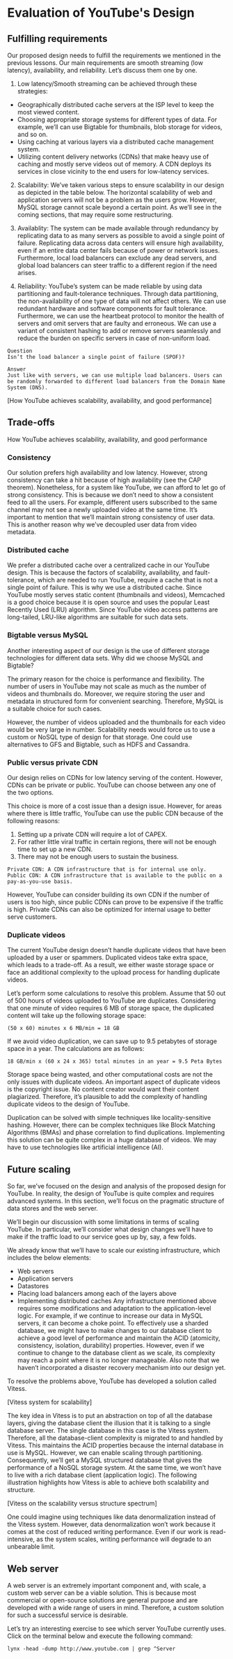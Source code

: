 # Evaluation of YouTube's Design

## Fulfilling requirements
Our proposed design needs to fulfill the requirements we mentioned in the previous lessons. Our main requirements are smooth streaming (low latency), availability, and reliability. Let’s discuss them one by one.

1. Low latency/Smooth streaming can be achieved through these strategies:
  - Geographically distributed cache servers at the ISP level to keep the most viewed content.
  - Choosing appropriate storage systems for different types of data. For example, we’ll can use Bigtable for thumbnails, blob storage for videos, and so on.
  - Using caching at various layers via a distributed cache management system.
  - Utilizing content delivery networks (CDNs) that make heavy use of caching and mostly serve videos out of memory. A CDN deploys its services in close vicinity to the end users for low-latency services.
2. Scalability: We’ve taken various steps to ensure scalability in our design as depicted in the table below. The horizontal scalability of web and application servers will not be a problem as the users grow. However, MySQL storage cannot scale beyond a certain point. As we’ll see in the coming sections, that may require some restructuring.

3. Availablity: The system can be made available through redundancy by replicating data to as many servers as possible to avoid a single point of failure. Replicating data across data centers will ensure high availability, even if an entire data center fails because of power or network issues. Furthermore, local load balancers can exclude any dead servers, and global load balancers can steer traffic to a different region if the need arises.

4. Reliability: YouTube’s system can be made reliable by using data partitioning and fault-tolerance techniques. Through data partitioning, the non-availability of one type of data will not affect others. We can use redundant hardware and software components for fault tolerance. Furthermore, we can use the heartbeat protocol to monitor the health of servers and omit servers that are faulty and erroneous. We can use a variant of consistent hashing to add or remove servers seamlessly and reduce the burden on specific servers in case of non-uniform load.
```
Question
Isn’t the load balancer a single point of failure (SPOF)?

Answer
Just like with servers, we can use multiple load balancers. Users can be randomly forwarded to different load balancers from the Domain Name System (DNS).
```

[How YouTube achieves scalability, availability, and good performance]
## Trade-offs
How YouTube achieves scalability, availability, and good performance

### Consistency
Our solution prefers high availability and low latency. However, strong consistency can take a hit because of high availability (see the CAP theorem). Nonetheless, for a system like YouTube, we can afford to let go of strong consistency. This is because we don’t need to show a consistent feed to all the users. For example, different users subscribed to the same channel may not see a newly uploaded video at the same time. It’s important to mention that we’ll maintain strong consistency of user data. This is another reason why we’ve decoupled user data from video metadata.
### Distributed cache
We prefer a distributed cache over a centralized cache in our YouTube design. This is because the factors of scalability, availability, and fault-tolerance, which are needed to run YouTube, require a cache that is not a single point of failure. This is why we use a distributed cache. Since YouTube mostly serves static content (thumbnails and videos), Memcached is a good choice because it is open source and uses the popular Least Recently Used (LRU) algorithm. Since YouTube video access patterns are long-tailed, LRU-like algorithms are suitable for such data sets.

### Bigtable versus MySQL
Another interesting aspect of our design is the use of different storage technologies for different data sets. Why did we choose MySQL and Bigtable?

The primary reason for the choice is performance and flexibility. The number of users in YouTube may not scale as much as the number of videos and thumbnails do. Moreover, we require storing the user and metadata in structured form for convenient searching. Therefore, MySQL is a suitable choice for such cases.

However, the number of videos uploaded and the thumbnails for each video would be very large in number. Scalability needs would force us to use a custom or NoSQL type of design for that storage. One could use alternatives to GFS and Bigtable, such as HDFS and Cassandra.
### Public versus private CDN
Our design relies on CDNs for low latency serving of the content. However, CDNs can be private or public. YouTube can choose between any one of the two options.

This choice is more of a cost issue than a design issue. However, for areas where there is little traffic, YouTube can use the public CDN because of the following reasons:

1. Setting up a private CDN will require a lot of CAPEX.
2. For rather little viral traffic in certain regions, there will not be enough time to set up a new CDN.
3. There may not be enough users to sustain the business.

```
Private CDN: A CDN infrastructure that is for internal use only.
Public CDN: A CDN infrastructure that is available to the public on a pay-as-you-use basis.
```
However, YouTube can consider building its own CDN if the number of users is too high, since public CDNs can prove to be expensive if the traffic is high. Private CDNs can also be optimized for internal usage to better serve customers.
### Duplicate videos
The current YouTube design doesn’t handle duplicate videos that have been uploaded by a user or spammers. Duplicated videos take extra space, which leads to a trade-off. As a result, we either waste storage space or face an additional complexity to the upload process for handling duplicate videos.

Let’s perform some calculations to resolve this problem. Assume that 50 out of 500 hours of videos uploaded to YouTube are duplicates. Considering that one minute of video requires 6 MB of storage space, the duplicated content will take up the following storage space:
```
(50 x 60) minutes x 6 MB/min = 18 GB
```
If we avoid video duplication, we can save up to 9.5 petabytes of storage space in a year. The calculations are as follows:
```
18 GB/min x (60 x 24 x 365) total minutes in an year = 9.5 Peta Bytes
```
Storage space being wasted, and other computational costs are not the only issues with duplicate videos. An important aspect of duplicate videos is the copyright issue. No content creator would want their content plagiarized. Therefore, it’s plausible to add the complexity of handling duplicate videos to the design of YouTube.

Duplication can be solved with simple techniques like locality-sensitive hashing. However, there can be complex techniques like Block Matching Algorithms (BMAs) and phase correlation to find duplications. Implementing this solution can be quite complex in a huge database of videos. We may have to use technologies like artificial intelligence (AI).


## Future scaling
So far, we’ve focused on the design and analysis of the proposed design for YouTube. In reality, the design of YouTube is quite complex and requires advanced systems. In this section, we’ll focus on the pragmatic structure of data stores and the web server.

We’ll begin our discussion with some limitations in terms of scaling YouTube. In particular, we’ll consider what design changes we’ll have to make if the traffic load to our service goes up by, say, a few folds.

We already know that we’ll have to scale our existing infrastructure, which includes the below elements:

- Web servers
- Application servers
- Datastores
- Placing load balancers among each of the layers above
- Implementing distributed caches
Any infrastructure mentioned above requires some modifications and adaptation to the application-level logic. For example, if we continue to increase our data in MySQL servers, it can become a choke point. To effectively use a sharded database, we might have to make changes to our database client to achieve a good level of performance and maintain the ACID (atomicity, consistency, isolation, durability) properties. However, even if we continue to change to the database client as we scale, its complexity may reach a point where it is no longer manageable. Also note that we haven’t incorporated a disaster recovery mechanism into our design yet.

To resolve the problems above, YouTube has developed a solution called Vitess.

[Vitess system for scalability]

The key idea in Vitess is to put an abstraction on top of all the database layers, giving the database client the illusion that it is talking to a single database server. The single database in this case is the Vitess system. Therefore, all the database-client complexity is migrated to and handled by Vitess. This maintains the ACID properties because the internal database in use is MySQL. However, we can enable scaling through partitioning. Consequently, we’ll get a MySQL structured database that gives the performance of a NoSQL storage system. At the same time, we won’t have to live with a rich database client (application logic). The following illustration highlights how Vitess is able to achieve both scalability and structure.

[Vitess on the scalability versus structure spectrum]

One could imagine using techniques like data denormalization instead of the Vitess system. However, data denormalization won’t work because it comes at the cost of reduced writing performance. Even if our work is read-intensive, as the system scales, writing performance will degrade to an unbearable limit.
## Web server
A web server is an extremely important component and, with scale, a custom web server can be a viable solution. This is because most commercial or open-source solutions are general purpose and are developed with a wide range of users in mind. Therefore, a custom solution for such a successful service is desirable.

Let’s try an interesting exercise to see which server YouTube currently uses. Click on the terminal below and execute the following command:
```
lynx -head -dump http://www.youtube.com | grep ^Server
```
